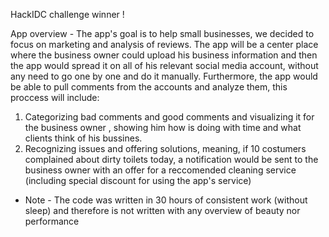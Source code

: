 HackIDC challenge winner ! 

App overview - The app's goal is to help small businesses, we decided to focus on marketing and analysis of reviews.
The app will be a center place where the business owner could upload his business information and then the app would spread it 
on all of his relevant social media account, without any need to go one by one and do it manually.
Furthermore, the app would be able to pull comments from the accounts and analyze them, this proccess will include:
1. Categorizing bad comments and good comments and visualizing it for the business owner , showing him how is doing with time and what clients
think of his bussines.
2. Recognizing issues and offering solutions, meaning, if 10 costumers complained about dirty toilets today, a notification would be sent to 
the business owner with an offer for a reccomended cleaning service (including special discount for using the app's service)

* Note - The code was written in 30 hours of consistent work (without sleep) and therefore is not written with any overview of beauty nor performance     
